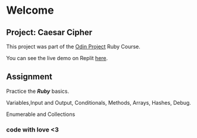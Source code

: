 # Welcome

## Project: Caesar Cipher

This project was part of the [Odin Project](https://www.theodinproject.com) Ruby Course.

You can see the live demo on Replit [here](https://replit.com/@DevStar2/Caesar-Cipher#main.rb).

## Assignment

Practice the _**Ruby**_ basics.

Variables,Input and Output, Conditionals, Methods,
Arrays, Hashes, Debug.


Enumerable and Collections


### code with love <3
